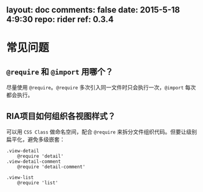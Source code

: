 layout: doc
comments: false
date: 2015-5-18 4:9:30
repo: rider
ref: 0.3.4
---

# 常见问题

## `@require` 和 `@import` 用哪个？

尽量使用 `@require`。`@require` 多次引入同一文件时只会执行一次，`@import` 每次都会执行。

## RIA项目如何组织各视图样式？

可以用 `CSS Class` 做命名空间，配合 `@require` 来拆分文件组织代码。但要让级别扁平化，避免多级嵌套：

```haml
.view-detail
    @require 'detail'
.view-detail-comment
    @require 'detail-comment'

.view-list
    @require 'list'
```
